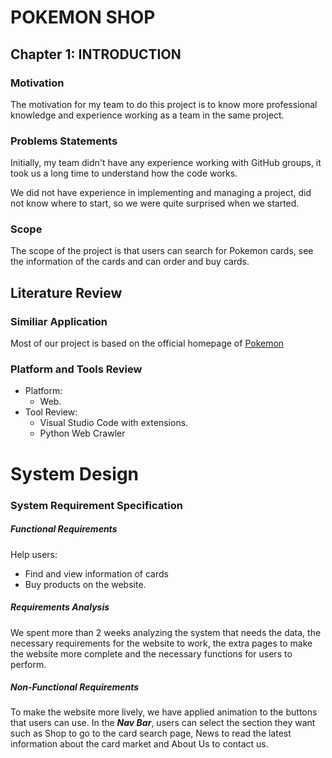# POKEMON SHOP
## Chapter 1:  INTRODUCTION

### **Motivation**

The motivation for my team to do this project is to know more professional knowledge and experience working as a team in the same project.

### **Problems Statements**

Initially, my team didn't have any experience working with GitHub groups, it took us a long time to understand how the code works.

We did not have experience in implementing and managing a project, did not know where to start, so we were quite surprised when we started.

### **Scope**

The scope of the project is that users can search for Pokemon cards, see the information of the cards and can order and buy cards.

## Literature Review

### **Similiar Application**

Most of our project is based on the official homepage of [Pokemon ](https://www.pokemon.com/us/)

### **Platform and Tools Review**

- Platform:
    - Web.
- Tool Review:
    - Visual Studio Code with extensions.
    - Python Web Crawler

# System Design

### **System Requirement Specification**

##### _Functional Requirements_

Help users: 
- Find and view information of cards
- Buy products on the website.

##### _Requirements Analysis_

We spent more than 2 weeks analyzing the system that needs the data, the necessary requirements for the website to work, the extra pages to make the website more complete and the necessary functions for users to perform.

##### _Non-Functional Requirements_

To make the website more lively, we have applied animation to the buttons that users can use.
In the **_Nav Bar_**, users can select the section they want such as Shop to go to the card search page, News to read the latest information about the card market and About Us to contact us.
